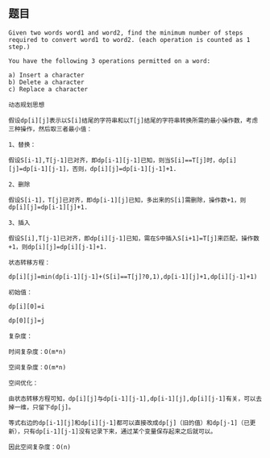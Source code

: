 ## 题目
    Given two words word1 and word2, find the minimum number of steps required to convert word1 to word2. (each operation is counted as 1 step.)

    You have the following 3 operations permitted on a word:

    a) Insert a character
    b) Delete a character
    c) Replace a character

    动态规划思想

    假设dp[i][j]表示以S[i]结尾的字符串和以T[j]结尾的字符串转换所需的最小操作数，考虑三种操作，然后取三者最小值：

    1、替换：

    假设S[i-1],T[j-1]已对齐，即dp[i-1][j-1]已知，则当S[i]==T[j]时，dp[i][j]=dp[i-1][j-1]，否则，dp[i][j]=dp[i-1][j-1]+1.

    2、删除

    假设S[i-1]，T[j]已对齐，即dp[i-1][j]已知，多出来的S[i]需删除，操作数+1，则dp[i][j]=dp[i-1][j]+1.

    3、插入

    假设S[i],T[j-1]已对齐，即dp[i][j-1]已知，需在S中插入S[i+1]=T[j]来匹配，操作数+1，则dp[i][j]=dp[i][j-1]+1.

    状态转移方程：

    dp[i][j]=min(dp[i-1][j-1]+(S[i]==T[j]?0,1),dp[i-1][j]+1,dp[i][j-1]+1)

    初始值：

    dp[i][0]=i

    dp[0][j]=j

    复杂度：

    时间复杂度：O(m*n)

    空间复杂度：O(m*n)

    空间优化：

    由状态转移方程可知，dp[i][j]与dp[i-1][j-1],dp[i-1][j],dp[i][j-1]有关，可以去掉一维，只留下dp[j]。

    等式右边的dp[i-1][j]和dp[i][j-1]都可以直接改成dp[j]（旧的值）和dp[j-1]（已更新），只有dp[i-1][j-1]没有记录下来，通过某个变量保存起来之后就可以。

    因此空间复杂度：O(n)
